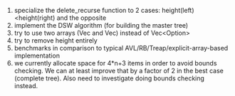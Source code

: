 
1. specialize the delete_recurse function to 2 cases: height(left)<height(right) and the opposite
1. implement the DSW algorithm (for building the master tree)
1. try to use two arrays (Vec<T> and Vec<bool>) instead of Vec<Option<T>>
1. try to remove height entirely
1. benchmarks in comparison to typical AVL/RB/Treap/explicit-array-based implementation
1. we currently allocate space for 4*n+3 items in order to avoid bounds checking. We can at least improve that
   by a factor of 2 in the best case (complete tree). Also need to investigate doing bounds checking instead.
